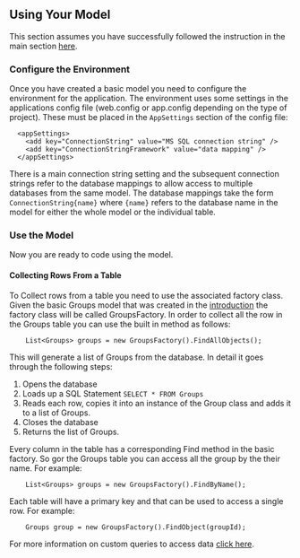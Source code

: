 ## Using Your Model
This section assumes you have successfully followed the instruction in the main section [here](README.md).

### Configure the Environment
Once you have created a basic model you need to configure the environment for the application.
The environment uses some settings in the applications config file (web.config or app.config depending on the type of project).
These must be placed in the `AppSettings` section of the config file:
```
  <appSettings>
    <add key="ConnectionString" value="MS SQL connection string" />
    <add key="ConnectionStringFramework" value="data mapping" />   
  </appSettings>
```
There is a main connection string setting and the subsequent connection strings refer to the database mappings to allow
access to multiple databases from the same model. The database mappings take the form `ConnectionString{name}` where `{name}`
refers to the database name in the model for either the whole model or the individual table.

### Use the Model
Now you are ready to code using the model.

#### Collecting Rows From a Table
To Collect rows from a table you need to use the associated factory class. Given the basic Groups model that was created
in the [introduction](README.md) the factory class will be called GroupsFactory. In order to collect all the row in the Groups
table you can use the built in method as follows:
```
    List<Groups> groups = new GroupsFactory().FindAllObjects();
```
This will generate a list of Groups from the database. In detail it goes through the following steps:
1. Opens the database
2. Loads up a SQL Statement `SELECT * FROM Groups`
3. Reads each row, copies it into an instance of the Group class and adds it to a list of Groups.
4. Closes the database
5. Returns the list of Groups.

Every column in the table has a corresponding Find method in the basic factory. So gor the Groups table you can access
all the group by the their name. For example:
```
    List<Groups> groups = new GroupsFactory().FindByName();
```

Each table will have a primary key and that can be used to access a single row. For example:
```
    Groups group = new GroupsFactory().FindObject(groupId);
```

For more information on custom queries to access data [click here](Custom.md).